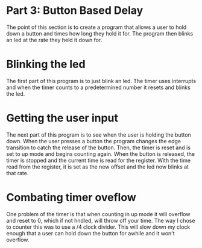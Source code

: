 # Part 3: Button Based Delay
The point of this section is to create a program that allows a user to hold down a button and times how long they hold it for. The program then blinks an led at the rate they held it down for.

# Blinking the led
The first part of this program is to just blink an led. The timer uses interrupts and when the timer counts to a predetermined number it resets and blinks the led.

# Getting the user input
The next part of this program is to see when the user is holding the button down. When the user presses a button the program changes the edge transition to catch the release of the button.
Then, the timer is reset and is set to up mode and begins counting again. When the button is released, the timer is stopped and the current time is read for the register. 
With the time read from the register, it is set as the new offset and the led now blinks at that rate.

# Combating timer oveflow
One problem of the timer is that when counting in up mode it will overflow and reset to 0, which if not hndled, will throw off your time.
The way I chose to counter this was to use a /4 clock divider. This will slow down my clock enough that a user can hold down the button for awhile and it won't overflow.